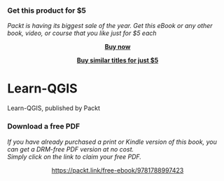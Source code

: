 
### Get this product for $5

<i>Packt is having its biggest sale of the year. Get this eBook or any other book, video, or course that you like just for $5 each</i>


<b><p align='center'>[Buy now](https://packt.link/9781788997423)</p></b>


<b><p align='center'>[Buy similar titles for just $5](https://subscription.packtpub.com/search)</p></b>


# Learn-QGIS
Learn-QGIS, published by Packt
### Download a free PDF

 <i>If you have already purchased a print or Kindle version of this book, you can get a DRM-free PDF version at no cost.<br>Simply click on the link to claim your free PDF.</i>
<p align="center"> <a href="https://packt.link/free-ebook/9781788997423">https://packt.link/free-ebook/9781788997423 </a> </p>